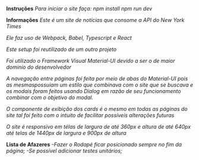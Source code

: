**Instruções**
*Para iniciar o site faça:*
*npm install*
*npm run dev*

**Informações**
*Este é um site de notícias que consome a API do New York Times*

*Ele faz uso de Webpack, Babel, Typescript e React*

*Este setup foi reutilizado de um outro projeto*

*Foi utilizado o Framework Visual Material-UI devido a ser o de maior dominío do desenvolvedor*

*A navegação entre páginas foi feita por meio de abas do Material-UI pois as mesmaspossuiam um estilo que combinava com o site que se buscava e os modais foram feitos usando Dialog em razão de seu funcionamento combinar com o objetivo do modal.*

*O componente de exibição dos cards é o mesmo em todas as páginas do site tal foi feito com o intuito de facilitar possíveis alterações futuras*

*O site é responsivo em télas de largura de até 360px e altura de até 640px*
*até telas de 1440px de largura e 900px de altura*

**Lista de Afazeres**
*-Fazer o Rodapé ficar posicionado sempre no fim da página;*
*-Se possível adicionar testes unitários;*
